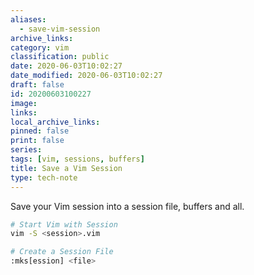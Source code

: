 ```yaml
---
aliases:
  - save-vim-session
archive_links: 
category: vim
classification: public
date: 2020-06-03T10:02:27
date_modified: 2020-06-03T10:02:27
draft: false
id: 20200603100227
image: 
links: 
local_archive_links: 
pinned: false
print: false
series: 
tags: [vim, sessions, buffers]
title: Save a Vim Session
type: tech-note
---
```


Save your Vim session into a session file, buffers and all.

```sh
# Start Vim with Session
vim -S <session>.vim

# Create a Session File
:mks[ession] <file>
```